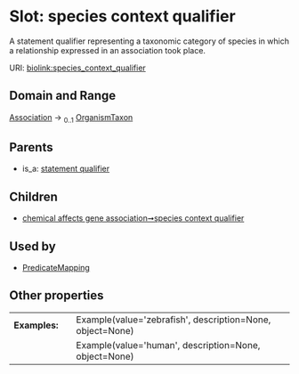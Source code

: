 
# Slot: species context qualifier


A statement qualifier representing a taxonomic category of species in which a relationship expressed in an association took place.

URI: [biolink:species_context_qualifier](https://w3id.org/biolink/vocab/species_context_qualifier)


## Domain and Range

[Association](Association.md) &#8594;  <sub>0..1</sub> [OrganismTaxon](OrganismTaxon.md)

## Parents

 *  is_a: [statement qualifier](statement_qualifier.md)

## Children

 *  [chemical affects gene association➞species context qualifier](chemical_affects_gene_association_species_context_qualifier.md)

## Used by

 * [PredicateMapping](PredicateMapping.md)

## Other properties

|  |  |  |
| --- | --- | --- |
| **Examples:** | | Example(value='zebrafish', description=None, object=None) |
|  | | Example(value='human', description=None, object=None) |

